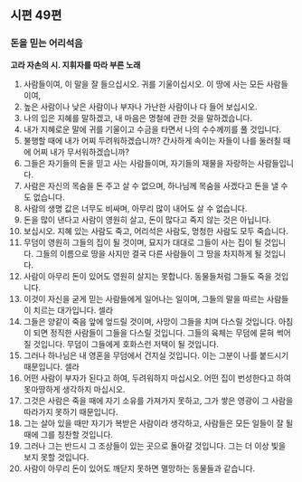 ## 시편 49편

### 돈을 믿는 어리석음
**고라 자손의 시. 지휘자를 따라 부른 노래**
1. 사람들이여, 이 말을 잘 들으십시오. 귀를 기울이십시오. 이 땅에 사는 모든 사람들이여,
2. 높은 사람이나 낮은 사람이나 부자나 가난한 사람이나 다 들어 보십시오.
3. 나의 입은 지혜를 말하겠고, 내 마음은 명철에 관한 것을 말하겠습니다.
4. 내가 지혜로운 말에 귀를 기울이고 수금을 타면서 나의 수수께끼를 풀 것입니다.
5. 불행할 때에 내가 어찌 두려워하겠습니까? 간사하게 속이는 자들이 나를 둘러칠 때에 어찌 내가 무서워하겠습니까?
6. 그들은 자기들의 돈을 믿고 사는 사람들이며, 자기들의 재물을 자랑하는 사람들입니다.
7. 사람은 자신의 목숨을 돈 주고 살 수 없으며, 하나님께 목숨을 사겠다고 돈을 낼 수도 없습니다.
8. 사람의 생명 값은 너무도 비싸며, 아무리 많이 내어도 살 수 없습니다.
9. 돈을 많이 낸다고 사람이 영원히 살고, 돈이 많다고 죽지 않는 것은 아닙니다.
10. 보십시오. 지혜 있는 사람도 죽고, 어리석은 사람도, 멍청한 사람도 모두 죽습니다.
11. 무덤이 영원히 그들의 집이 될 것이며, 묘지가 대대로 그들이 사는 집이 될 것입니다. 그들의 이름으로 땅을 사지만 결국 다른 사람들이 그 땅을 차지하게 될 것입니다.
12. 사람이 아무리 돈이 있어도 영원히 살지는 못합니다. 동물들처럼 그들도 죽을 것입니다.
13. 이것이 자신을 굳게 믿는 사람들에게 일어나는 일이며, 그들의 말을 따르는 사람들이 치르는 대가입니다. 셀라
14. 그들은 양같이 죽음 앞에 엎드릴 것이며, 사망이 그들을 치며 다스릴 것입니다. 아침이 되면 정직한 사람들이 그들을 다스릴 것입니다. 그들의 육체는 무덤에 묻혀 썩어질 것입니다. 무덤이 그들에게 호화스런 저택이 될 것입니다.
15. 그러나 하나님은 내 영혼을 무덤에서 건지실 것입니다. 이는 그분이 나를 붙드시기 때문입니다. 셀라
16. 어떤 사람이 부자가 된다고 하여, 두려워하지 마십시오. 어떤 집이 번성한다고 하여 못마땅하게 생각하지 마십시오.
17. 그것은 사람은 죽을 때에 자기 소유를 가져가지 못하고, 그가 쌓은 영광이 그 사람을 따라가지 못하기 때문입니다.
18. 그는 살아 있을 때만 자기가 복받은 사람이라 생각하고, 사람들은 모든 일들이 잘 될 때에 그를 칭찬할 것입니다.
19. 그러나 그는 반드시 그 조상들이 있는 곳으로 돌아갈 것입니다. 그는 더 이상 빛을 보지 못할 것입니다.
20. 사람이 아무리 돈이 있어도 깨닫지 못하면 멸망하는 동물들과 같습니다.